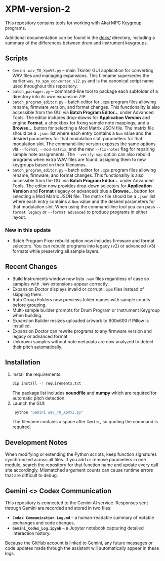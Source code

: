 # XPM-version-2

This repository contains tools for working with Akai MPC Keygroup programs.

Additional documentation can be found in the [docs/](docs/) directory, including a summary of the differences between drum and instrument keygroups.

## Scripts

- `Gemini wav_TO_XpmV2.py` – main Tkinter GUI application for converting WAV files and managing expansions. This filename supersedes the earlier `wav_to_xpm_converter_v22.py` and is the canonical script name used throughout this repository.
- `batch_packager.py` – command-line tool to package each subfolder of a directory into its own expansion ZIP.
- `batch_program_editor.py` – batch editor for `.xpm` program files allowing rename, firmware version, and format changes.
  This functionality is also accessible from the GUI via **Batch Program Editor...** under Advanced Tools.
  The editor includes drop-downs for **Application Version** and engine **Format**, a
  checkbox for fixing sample note mappings, and a **Browse...** button for selecting a Mod Matrix JSON file.
  The matrix file should be a `.json` list where each entry contains a `Num` value and the desired
  parameters for that modulation slot.
  parameters for that modulation slot. The command-line version exposes the same options via
  `--format`, `--mod-matrix`, and the new `--fix-notes` flag for repairing sample note assignments. The `--verify-map` option can also rebuild programs when extra WAV files are found, assigning them to new keygroups based on their filenames.
- `batch_program_editor.py` – batch editor for `.xpm` program files allowing rename, firmware, and format changes.
  This functionality is also accessible from the GUI via **Batch Program Editor...** under Advanced Tools.
  The editor now provides drop-down selectors for **Application Version** and **Format**
  (legacy or advanced) plus a **Browse...** button for selecting a Mod Matrix JSON file.
  The matrix file should be a `.json` list where each entry contains a `Num` value
  and the desired parameters for that modulation slot.
  When using the command-line tool you can pass `--format legacy` or `--format advanced`
  to produce programs in either layout.


### New in this update
- Batch Program Fixer rebuild option now includes firmware and format selectors. You
  can rebuild programs into legacy (v2) or advanced (v3) formats while preserving
  all sample layers.

## Recent Changes
- Build Instruments window now lists `.wav` files regardless of case so samples with `.WAV` extensions appear correctly.
- Expansion Doctor displays invalid or corrupt `.xpm` files instead of skipping them.
- Auto Group Folders now previews folder names with sample counts before grouping.
- Multi-sample builder prompts for Drum Program or Instrument Keygroup when building.
- Expansion Builder resizes uploaded artwork to 600x600 if Pillow is installed.
- Expansion Doctor can rewrite programs to any firmware version and legacy or advanced format.
- Unknown samples without note metadata are now analyzed to detect their pitch automatically.

## Installation

1. Install the requirements:
   ```bash
   pip install -r requirements.txt
   ```
   The package list includes **soundfile** and **numpy** which are required for automatic pitch detection.
2. Launch the GUI:
   ```bash
    python "Gemini wav_TO_XpmV2.py"
    ```
   The filename contains a space after `Gemini`, so quoting the command is required.

## Development Notes

When modifying or extending the Python scripts, keep function signatures synchronized across all files. If you add or remove parameters in one module, search the repository for that function name and update every call site accordingly. Mismatched argument counts can cause runtime errors that are difficult to debug.

## Gemini <> Codex Communication

This repository is connected to the Gemini AI service. Responses sent through
Gemini are recorded and stored in two files:

- **`Codex Communication Log.md`** – a human-readable summary of notable
  exchanges and code changes.
- **`Gemini_Codex_Log.ipynb`** – a Jupyter notebook capturing detailed
  interaction history.

Because the GitHub account is linked to Gemini, any future messages or code
updates made through the assistant will automatically appear in these logs.
